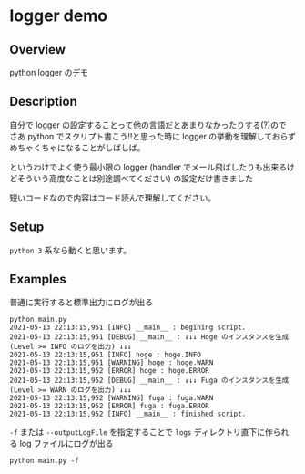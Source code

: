 # logger demo

## Overview

python logger のデモ

## Description

自分で logger の設定することって他の言語だとあまりなかったりする(?)ので  
さあ python でスクリプト書こう!!と思った時に logger の挙動を理解しておらずめちゃくちゃになることがしばしば。

というわけでよく使う最小限の logger (handler でメール飛ばしたりも出来るけどそういう高度なことは別途調べてください) の設定だけ書きました

短いコードなので内容はコード読んで理解してください。

## Setup

`python 3` 系なら動くと思います。

## Examples

普通に実行すると標準出力にログが出る

```log
python main.py
2021-05-13 22:13:15,951 [INFO] __main__ : begining script.
2021-05-13 22:13:15,951 [DEBUG] __main__ : ↓↓↓ Hoge のインスタンスを生成 (Level >= INFO のログを出力) ↓↓↓
2021-05-13 22:13:15,951 [INFO] hoge : hoge.INFO
2021-05-13 22:13:15,951 [WARNING] hoge : hoge.WARN
2021-05-13 22:13:15,952 [ERROR] hoge : hoge.ERROR
2021-05-13 22:13:15,952 [DEBUG] __main__ : ↓↓↓ Fuga のインスタンスを生成 (Level >= WARN のログを出力) ↓↓↓
2021-05-13 22:13:15,952 [WARNING] fuga : fuga.WARN
2021-05-13 22:13:15,952 [ERROR] fuga : fuga.ERROR
2021-05-13 22:13:15,952 [INFO] __main__ : finished script.
```

`-f` または `--outputLogFile` を指定することで `logs` ディレクトリ直下に作られる log ファイルにログが出る

```log
python main.py -f
```
